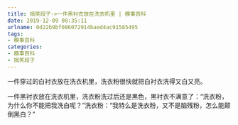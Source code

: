 ```yaml
---
title: 搞笑段子->一件黑衬衣放在洗衣机里 | 糗事百科
date: 2019-12-09 00:35:11
urlname: 0d22b9bf086072914baed4ac91585495
tags: 
- 糗事百科
categories:
- 糗事百科
- 搞笑段子
---
```

一件穿过的白衬衣放在洗衣机里，洗衣粉很快就把白衬衣洗得又白又亮。

一件黑衬衣放在洗衣机里，洗衣粉洗过后还是黑色，黑衬衣不满意了：“洗衣粉，为什么你不能把我洗白呢？”洗衣粉：“我特么是洗衣粉，又不是脑残粉，怎么能颠倒黑白？”


